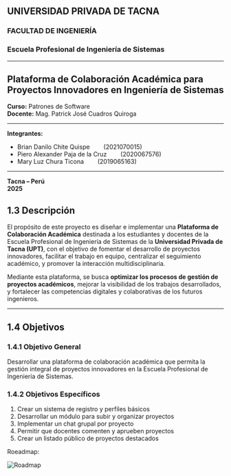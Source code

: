 ## UNIVERSIDAD PRIVADA DE TACNA  
### FACULTAD DE INGENIERÍA  
### Escuela Profesional de Ingeniería de Sistemas  

---

## Plataforma de Colaboración Académica para Proyectos Innovadores en Ingeniería de Sistemas  

**Curso:** Patrones de Software  
**Docente:** Mag. Patrick José Cuadros Quiroga  

---

**Integrantes:**

- Brian Danilo Chite Quispe   (2021070015)  
- Piero Alexander Paja de la Cruz   (2020067576)  
- Mary Luz Chura Ticona   (2019065163)  

---

**Tacna – Perú**  
**2025**

## 1.3 Descripción

El propósito de este proyecto es diseñar e implementar una **Plataforma de Colaboración Académica** destinada a los estudiantes y docentes de la Escuela Profesional de Ingeniería de Sistemas de la **Universidad Privada de Tacna (UPT)**, con el objetivo de fomentar el desarrollo de proyectos innovadores, facilitar el trabajo en equipo, centralizar el seguimiento académico, y promover la interacción multidisciplinaria.

Mediante esta plataforma, se busca **optimizar los procesos de gestión de proyectos académicos**, mejorar la visibilidad de los trabajos desarrollados, y fortalecer las competencias digitales y colaborativas de los futuros ingenieros.

---

## 1.4 Objetivos

### 1.4.1 Objetivo General

Desarrollar una plataforma de colaboración académica que permita la gestión integral de proyectos innovadores en la Escuela Profesional de Ingeniería de Sistemas.

### 1.4.2 Objetivos Específicos

1. Crear un sistema de registro y perfiles básicos  
2. Desarrollar un módulo para subir y organizar proyectos  
3. Implementar un chat grupal por proyecto  
4. Permitir que docentes comenten y aprueben proyectos  
5. Crear un listado público de proyectos destacados

Roeadmap:

![Roadmap](ruta/a/tu/imagen/roadmap.jpeg)
